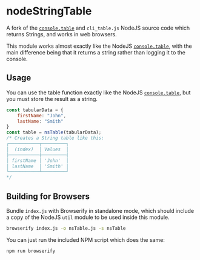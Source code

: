# nodeStringTable
A fork of the [`console.table`](https://nodejs.org/api/console.html#console_console_table_tabulardata_properties) and `cli_table.js` NodeJS source code which returns Strings, and works in web browsers.

This module works almost exactly like the NodeJS [`console.table`](https://nodejs.org/api/console.html#console_console_table_tabulardata_properties), with the main difference being that it returns a string rather than logging it to the console.

## Usage

You can use the table function exactly like the NodeJS [`console.table`](https://nodejs.org/api/console.html#console_console_table_tabulardata_properties), but you must store the result as a string.

```JavaScript
const tabularData = {
	firstName: "John",
	lastName: "Smith"
}
const table = nsTable(tabularData);
/* Creates a String table like this:
┌───────────┬─────────┐
│  (index)  │ Values  │
├───────────┼─────────┤
│ firstName │ 'John'  │
│ lastName  │ 'Smith' │
└───────────┴─────────┘
*/
```

## Building for Browsers

Bundle `index.js` with Browserify in standalone mode, which should include a copy of the NodeJS `util` module to be used inside this module.

```bash
browserify index.js -o nsTable.js -s nsTable
```

You can just run the included NPM script which does the same:

```bash
npm run browserify
```